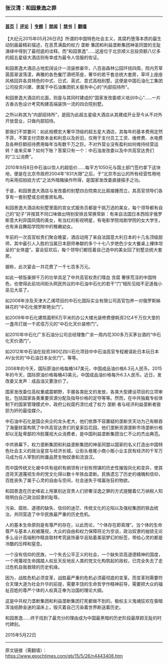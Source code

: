 ### 张汉清：和园景逸之罪

---

#### [首页](../../../..?n4443408) &nbsp;|&nbsp; [评论](../../../../../epoch-comment?n4443408) &nbsp;|&nbsp; [专题](../../../../../epoch-special?n4443408) &nbsp;|&nbsp; [禁闻](../../../../../epoch-news?n4443408) &nbsp;|&nbsp; [禁书](../../../../../books?n4443408) &nbsp;|&nbsp; [翻墙](https://github.com/gfw-breaker/nogfw/blob/master/README.md?n4443408)


<div class="post_content" id="artbody" itemprop="articleBody">
 <!-- article content begin -->
 <p>
  【大纪元2015年05月26日讯】所谓的中国特色社会主义，其腐朽堕落本质的最生动刻画最精彩描述，在恶贯满盈的权力
  <ok href="https://www.epochtimes.com/gb/tag/%E5%9E%84%E6%96%AD.html">
   垄断
  </ok>
  集团和利益垄断集团神圣同盟的无耻演绎中得到了最彻底的诠释。而“和园景逸”……这座位于北京顺义总投资额八亿多的超五星级大酒店则有幸成为最令人信服的佐证。
 </p>
 <p>
  和园景逸大酒店占地宏阔设计一流装修豪华，八百亩森林公园环绕四周，院内芳草茵茵翠波荡漾，典雅的各色餐厅酒吧茶座，奢华的若干套总统大套房，草坪上座座风格回异各具特色的中式、日式、英式、意式高档别墅。这便是中国石油化工集团公司投资兴建、隶属于中石油集团机关服务中心的“内部招待所”。
 </p>
 <p>
  和园景逸大酒店的北面，则是与其同时建成的“国家发改委顺义培训中心”……一片古香古色设计考究构建高端装饰一流的四合院别墅。
 </p>
 <p>
  之所以称其为“内部招待所”，是因为此超五星级大酒店从其建成开业至今从不对外开放营业，只做内部招待。
 </p>
 <p>
  那我们不禁要问：如此规模宏大奢华顶级的超五星大酒店，其每年的基本费用定然不菲，不算支付贷款本金和利息以及折旧，仅用于支付员工工资、维修费、水电费及各种巨额招待费用每年当有数千万之巨。不对外营业没有盈利如何维持经营运转？谁来买单？如何下账？答案只有一个：中石油发改委以及中共高官达贵们的“三公消费”。
 </p>
 <p>
  2010年9月8日中石油以惊人的超低价……每平方1050元与国土部门签约拿下这块地，便是在北京市政府2004年“831大限”之后，于“北京市出让的所有经营性用地均采用招拍挂方式”之法外暗箱操作所得，是国家发改委直接插手之功。
 </p>
 <p>
  于是，和园景逸大酒店与发改委的别墅四合院南北比肩接踵而立，其高官领导们各享有一套别墅或总统套房私用。
 </p>
 <p>
  和园景逸大酒店和别墅里面的宫女式服务员都是千挑万选的美女，每个领导都有自己的“妃子”并按其不同口味做出特别安排且常换常新：有来自法国日本西班牙俄罗斯意大利异国风情的美女，有当红的影视明星，有电影学院戏剧学院的女大学生，也有来自舞蹈学院附中的稚嫩幼女。
 </p>
 <p>
  年前的一次高官权贵们聚会晚宴，酒店动用了来自法国意大利日本的十几名顶级厨师，其中最引人入胜的当属日本厨师奉献的多个十七八岁绝色少女大餐桌上裸体坦呈的“女体盛”。宴会狂欢后，每个领导们都揽着自己选中的美女回了别墅总统大套房。
 </p>
 <p>
  据称，此次宴会一共花费了一千七百多万元。
 </p>
 <p>
  如此一顿饭豪掷千万的壮举具足了中共高官权贵们喋血
  <ok href="https://www.epochtimes.com/gb/tag/%E8%B4%AA%E8%85%90.html">
   贪腐
  </ok>
  奢侈荒淫的中国特色，也使得此前坊间街头网民热议的中石油中石化的若干“门”相形见绌不足道哉小巫见大巫了。
 </p>
 <p>
  如2008年涉及天津大乙烯项目的中石化国际实业有限公司高官包养一对俄罗斯姊妹花的“中石化俄罗斯艳女门”。
 </p>
 <p>
  如2009年中石化建筑面积6万平米的办公大楼光装修费便耗资2亿4千万仅大堂的一盏吊灯就一千贰佰万元的“中石化天价装修门”。
 </p>
 <p>
  如2010年中石化广东石油分公司总经理鲁广余一周内花300多万买茅台酒的“中石化天价酒门”。
 </p>
 <p>
  如2012年中石油在投资380亿四川石化项目中中石油高官专程被请赴日本玩日本AV女优的“中石油日本女优门”。等等。
 </p>
 <p>
  2008年的今天，国际原油价格每桶147美元，中国成品油价格6.3元人民币。2015年的今天，国际原油价格每桶43美元，中国成品油价格每升6.3人民币。近日，发改委又发声：成品油又要涨价了。
 </p>
 <p>
  国家发改委位高权重威震朝野，手握各类批文的发放，各类大型建设项目的立项审批，包括国家各类重要资源分配及指导价格的定夺等等。然而，在中共独裁专权体制下的国家管理模式中，政府公权腐朽溃烂成了权力
  <ok href="https://www.epochtimes.com/gb/tag/%E5%9E%84%E6%96%AD.html">
   垄断
  </ok>
  者与经济利益垄断者狼狈为奸的最佳媒介。
 </p>
 <p>
  中石油中石化是国企央企的龙头老大，他们依靠不容置疑的垄断贪天功为己有鲸吞了海量财富构筑了中共高官达贵们的皇家后花园，他们垄断资源垄断市场垄断价格却以无耻卑鄙的冷脸蔑视大众消费者，是中国利益垄断集团当仁不让的杰出典范。
 </p>
 <p>
  中共铁幕下，权力垄断集团和利益垄断集团的神圣同盟以国家的名义打造出中国特色社会主义的政治皇宫与经济长城，让街头巷尾小商小贩小业主民有经济的千军万马成为任人宰割的附庸品赘生物奴隶和流浪汉。
 </p>
 <p>
  而中国传统文化被中共有组织有纲领有计划有预谋的历史性摧毁风化和变异，使其违背天道蔑视生命的党文化得以数十年铁血垄断。民族遗忘了历史的魂魄和信仰，百姓丧失了属于心灵的自由与空间，社会迷失于喧嚣张狂的物欲。
 </p>
 <p>
  和园景逸在历史峰岩上用篆刻达官贵人们骄奢淫逸之罪的方式提醒着亿万纳税人知晓明白自己政治奴隶的耻辱。
 </p>
 <p>
  污染、腐败、道德的缺失、信仰的迷茫、传统文化的沦陷以及强权集团的铁血统治，共同营造了中华民族最严重的历史危机。
 </p>
 <p>
  人的基本生命原则是有尊严的存在，以此而论，“个体存在即真理”。当个体的生命尊严与基本人权被蔑视，大众的自由和权力保障将沦为空谈，政治奴隶的枷锁无论多么设计高端制作精良取材考究装饰豪华且贴着美丽梦幻的标签，带给心灵的都是冷酷的压榨和窒息。
 </p>
 <p>
  一个没有信仰的民族，一个失去公平正义的社会，一个缺失崇高道德精神的国度，一个用蔑视生命践踏人权反天反地反人类的党文化构筑起的政权，已完全失去了走过危机自我救赎的历史机缘。
 </p>
 <p>
  因为，战胜危机必须变革，战胜最严重的危机必须最彻底的变革。而变革则需要符合天理大道为社会升华的前提，需要丰饶的生命哲学作精神前导，需要把大众的福祉百姓的尊严个体的人权真正奉为治国的理论大纲。
 </p>
 <p>
  这是中共权力垄断集团和利益垄断集团打死都做不到的。极权主义鬼魂狂欢在昏暗浑浊纸醉金迷的温床上，毁灭着自己污染着世界断送着历史。
 </p>
 <p>
  和园景逸……终于找到了最充分的理由成为中国最黑暗的历史阶段最厚颜无耻的时代碑刻。
 </p>
 <p>
  2015年5月22日
 </p>
 <p>
  <p>
  </p>
  <!-- article content end -->
  <div id="below_article_ad">
  </div>
 </p>
</div>


---

原文链接（需翻墙）：https://www.epochtimes.com/gb/15/5/26/n4443408.htm